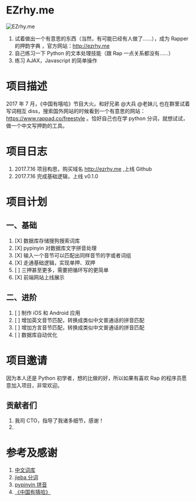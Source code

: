 # EZrhy.me
![EZrhy.me](https://raw.githubusercontent.com/DavidFnck/ezrhy.me/master/imgs/ezrhyme.png)
1. 试着做出一个有意思的东西（当然，有可能已经有人做了……），成为 Rapper 的押韵字典 ，官方网站：http://ezrhy.me
2. 自己练习一下 Python 的文本处理技能（跟 Rap 一点关系都没有……）
3. 练习 AJAX，Javascript 的简单操作


# 项目描述
2017 年 7 月，《中国有嘻哈》节目大火。和好兄弟 @大兵 @老妹儿 也在群里试着写词相互 diss，搜索国外网站的时候看到一个有意思的网站：https://www.rappad.co/freestyle 。恰好自己也在学 python 分词，就想试试，做一个中文写押韵的工具。

# 项目日志
1. 2017.7.16 项目构思，购买域名 http://ezrhy.me ,上线 Github
2. 2017.7.16 完成基础逻辑，上线 v0.1.0

# 项目计划
## 一、基础
1. [X] 数据库存储搜狗搜索词库
2. [X] pypinyin 对数据库文字拼音处理
3. [X] 输入一个音节可以匹配出同样音节的字或者词组
4. [X] 走通基础逻辑，实现单押、双押
5. [ ] 三押甚至更多，需要把循环写的更简单
6. [X] 前端网站上线展示


## 二、进阶
1. [ ] 制作 iOS 和 Android 应用
2. [ ] 增加英文音节匹配，转换成类似中文普通话的拼音匹配
3. [ ] 增加方言音节匹配，转换成类似中文普通话的拼音匹配
4. [ ] 数据库自动优化


# 项目邀请
因为本人还是 Python 初学者，想的比做的好，所以如果有喜欢 Rap 的程序员愿意加入项目，非常欢迎。

## 贡献者们
1. 我司 CTO，指导了我诸多细节，感谢！
2.

# 参考及感谢
1. [中文词库](https://github.com/dongxiexidian/Chinese)
2. [jieba 分词](https://github.com/fxsjy/jieba)
3. [pypinyin 拼音](https://github.com/mozillazg/python-pinyin)
4. [《中国有嘻哈》](http://www.iqiyi.com/a_19rrh9ksp9.html)
